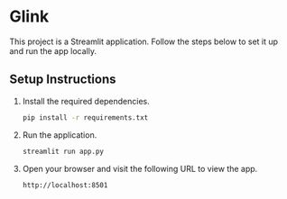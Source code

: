 # Glink

This project is a Streamlit application. Follow the steps below to set it up and run the app locally.

## Setup Instructions

1. Install the required dependencies.

   ```bash
   pip install -r requirements.txt
   ```

2. Run the application.

   ```bash
   streamlit run app.py
   ```

3. Open your browser and visit the following URL to view the app.

   ```
   http://localhost:8501
   ```
